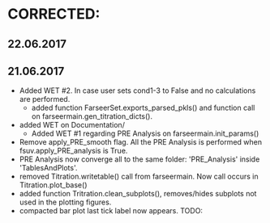 # CORRECTED:
## 22.06.2017
## 21.06.2017
- Added WET #2. In case user sets cond1-3 to False and no calculations are performed.
  - added function FarseerSet.exports_parsed_pkls() and function call on farseermain.gen_titration_dicts().
- added WET on Documentation/
  - Added WET #1 regarding PRE Analysis on farseermain.init_params()
- Remove apply_PRE_smooth flag. All the PRE Analysis is performed when fsuv.apply_PRE_analysis is True.
- PRE Analysis now converge all to the same folder: 'PRE_Analysis' inside 'TablesAndPlots'.
- removed Titration.writetable() call from farseermain. Now call occurs in Titration.plot_base()
- added function Tritration.clean_subplots(), removes/hides subplots not used in the plotting figures.
- compacted bar plot last tick label now appears.
TODO:
